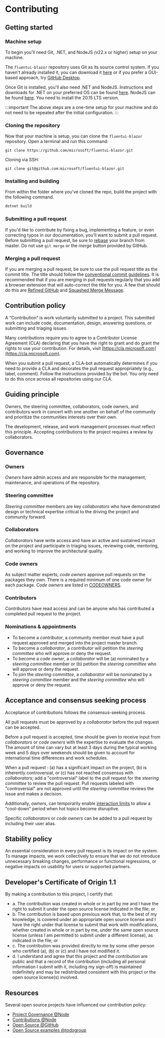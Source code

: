 # Contributing

## Getting started

### Machine setup

To begin you'll need Git, .NET, and NodeJS (v22.x or higher) setup on your machine.

The `fluentui-blazor` repository uses Git as its source control system. If you haven't already installed it, you can download it [here](https://git-scm.com/downloads) or if you prefer a GUI-based approach, try [GitHub Desktop](https://desktop.github.com/).

Once Git is installed, you'll also need .NET and NodeJS. Instructions and downloads for .NET on your preferred OS can be found [here](https://dotnet.microsoft.com/download). NodeJS can be found [here](https://nodejs.org). You need to install the 20.15 LTS version. 

:::important
The above steps are a one-time setup for your machine and do not need to be repeated after the initial configuration.
:::

### Cloning the repository

Now that your machine is setup, you can clone the `fluentui-blazor` repository. Open a terminal and run this command:

```shell
git clone https://github.com/microsoft/fluentui-blazor.git
```

Cloning via SSH:

```shell
git clone git@github.com:microsoft/fluentui-blazor.git
```

### Installing and building

From within the folder where you've cloned the repo, build the project with the following command.

```bash
dotnet build
```

### Submitting a pull request

If you'd like to contribute by fixing a bug, implementing a feature, or even correcting typos in our documentation, you'll want to submit a pull request. Before submitting a pull request, be sure to [rebase](https://www.atlassian.com/git/tutorials/merging-vs-rebasing) your branch from master. Do not use ``git merge`` or the *merge* button provided by GitHub.

### Merging a pull request

If you are merging a pull request, be sure to use the pull request title as the commit title. The title should follow the [conventional commit guidelines](https://www.conventionalcommits.org/). It is recommended that if you are merging in pull requests regularly that you add a browser extension that will auto-correct the title for you. A few that should do this are [Refined GitHub](https://github.com/sindresorhus/refined-github) and [Squashed Merge Message](https://github.com/zachwhaley/squashed-merge-message).

## Contribution policy

A “Contribution” is work voluntarily submitted to a project. This submitted work can include code, documentation, design, answering questions, or submitting and triaging issues.

Many contributions require you to agree to a Contributor License Agreement (CLA) declaring that you have the right to grant and do grant the rights to use your contribution. For details, visit [https://cla.microsoft.com](https://cla.microsoft.com).

When you submit a pull request, a CLA-bot automatically determines if you need to provide a CLA and decorates the pull request appropriately (e.g., label, comment). Follow the instructions provided by the bot. You only need to do this once across all repositories using our CLA.

## Guiding principle

Owners, the steering committee, collaborators, code owners, and contributors work in concert with one another on behalf of the community and prioritize the communities interests over their own.

The development, release, and work management processes must reflect this principle. Accepting contributions to the project requires a review by collaborators.

## Governance

### Owners

*Owners* have admin access and are responsible for the management, maintenance, and operations of the repository.

### Steering committee

*Steering committee* members are key *collaborators* who have demonstrated design or technical expertise critical to the driving the project and community forward.

### Collaborators

*Collaborators* have write access and have an active and sustained impact on the project and participate in triaging issues, reviewing code, mentoring, and working to improve the architectural quality.

### Code owners

As subject matter experts, *code owners* approve pull requests on the packages they own. There is a required minimum of one code owner for each package. *Code owners* are listed in [CODEOWNERS](https://github.com/dotnet/blazor-fluentui/blob/master/.github/CODEOWNERS).

### Contributors

*Contributors* have read access and can be anyone who has contributed a completed pull request to the project.

### Nominations & appointments

* To become a *contributor*, a community member must have a pull request approved and merged into the project master branch.
* To become a *collaborator*, a *contributor* will petition the *steering committee* who will approve or deny the request.
* To become a *code owner*, a *collaborator* will be (a) nominated by a *steering committee* member or (b) petition the *steering committee* who will approve or deny the request.
* To join the *steering committee*, a *collaborator* will be nominated by a *steering committee* member and the *steering committee* who will approve or deny the request.

## Acceptance and consensus seeking process

Acceptance of contributions follows the consensus-seeking process.

All pull requests must be approved by a *collaborator* before the pull request can be accepted.

Before a pull request is accepted, time should be given to receive input from *collaborators* or *code owners* with the expertise to evaluate the changes. The amount of time can vary but at least 3 days during the typical working week and 5 days over weekends should be given to account for international time differences and work schedules.

When a pull request : (a) has a significant impact on the project, (b) is inherently controversial, or (c) has not reached consensus with *collaborators*; add a "controversial" label to the pull request for the *steering committee* to review the pull request. Pull requests labeled with "controversial" are not approved until the *steering committee* reviews the issue and makes a decision.

Additionally, *owners*, can temporarily enable [interaction limits](https://help.github.com/articles/limiting-interactions-with-your-repository/) to allow a "cool-down" period when hot topics become disruptive.

Specific *collaborators* or *code owners*  can be added to a pull request by including their user alias.

## Stability policy

An essential consideration in every pull request is its impact on the system. To manage impacts, we work collectively to ensure that we do not introduce unnecessary breaking changes, performance or functional regressions, or negative impacts on usability for users or supported partners.

## Developer's Certificate of Origin 1.1

By making a contribution to this project, I certify that:

* a. The contribution was created in whole or in part by me and I have the right to submit it under the open source license indicated in the file; or
* b. The contribution is based upon previous work that, to the best of my knowledge, is covered under an appropriate open source license and I have the right under that license to submit that work with modifications, whether created in whole or in part by me, under the same open source license (unless I am permitted to submit under a different license), as indicated in the file; or
* c. The contribution was provided directly to me by some other person who certified (a), (b) or (c) and I have not modified it.
* d. I understand and agree that this project and the contribution are public and that a record of the contribution (including all personal information I submit with it, including my sign-off) is maintained indefinitely and may be redistributed consistent with this project or the open source license(s) involved.

## Resources

Several open source projects have influenced our contribution policy:

* [Project Governance @Node](https://nodejs.org/en/about/governance/)
* [Contributions @Node](https://github.com/nodejs/node/blob/master/CONTRIBUTING.md)
* [Open Source @GitHub](https://github.com/blog/2039-adopting-the-open-code-of-conduct)
* [Open Source examples @todogroup](https://github.com/todogroup/policies)
